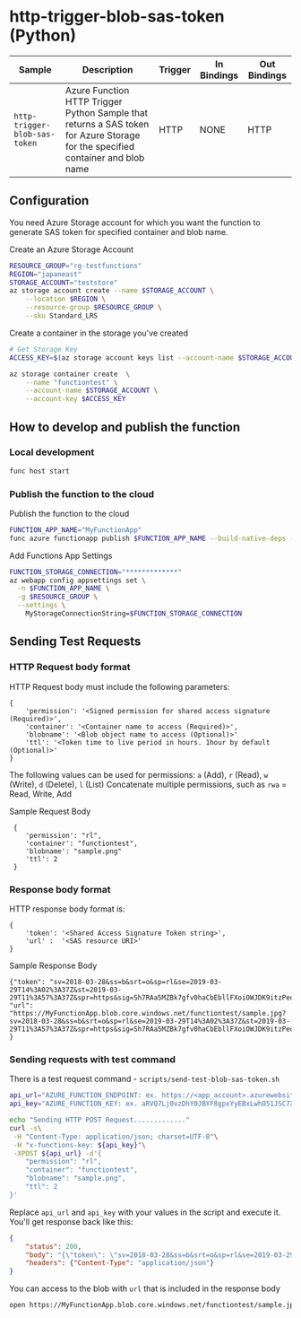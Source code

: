 
# http-trigger-blob-sas-token (Python)

| Sample | Description | Trigger | In Bindings | Out Bindings
| ------------- | ------------- | ------------- | ----------- | ----------- |
| `http-trigger-blob-sas-token` | Azure Function HTTP Trigger Python Sample that returns a SAS token for Azure Storage for the specified container and blob name | HTTP | NONE | HTTP |


## Configuration

You need Azure Storage account for which you want the function to generate SAS token for specified container and blob name.

Create an Azure Storage Account
```sh
RESOURCE_GROUP="rg-testfunctions"
REGION="japaneast"
STORAGE_ACCOUNT="teststore"
az storage account create --name $STORAGE_ACCOUNT \
    --location $REGION \
    --resource-group $RESOURCE_GROUP \
    --sku Standard_LRS
```

Create a container in the storage you've created
```sh
# Get Storage Key
ACCESS_KEY=$(az storage account keys list --account-name $STORAGE_ACCOUNT --resource-group $RESOURCE_GROUP --output tsv |head -1 | awk '{print $3}')

az storage container create  \
    --name "functiontest" \
    --account-name $STORAGE_ACCOUNT \
    --account-key $ACCESS_KEY
```

## How to develop and publish the function
### Local development
```sh
func host start
```

### Publish the function to the cloud

Publish the function to the cloud
```sh
FUNCTION_APP_NAME="MyFunctionApp"
func azure functionapp publish $FUNCTION_APP_NAME --build-native-deps --no-bundler
```

Add Functions App Settings
```sh
FUNCTION_STORAGE_CONNECTION="*************"
az webapp config appsettings set \
  -n $FUNCTION_APP_NAME \
  -g $RESOURCE_GROUP \
  --settings \
    MyStorageConnectionString=$FUNCTION_STORAGE_CONNECTION 
```

## Sending Test Requests

### HTTP Request body format
HTTP Request body must include the following parameters:
```
{
    'permission': '<Signed permission for shared access signature (Required)>',
    'container': '<Container name to access (Required)>',
    'blobname': '<Blob object name to access (Optional)>'
    'ttl': '<Token time to live period in hours. 1hour by default (Optional)>'
}
```

The following values can be used for permissions:
`a` (Add), `r` (Read), `w` (Write), `d` (Delete), `l` (List)
Concatenate multiple permissions, such as `rwa` = Read, Write, Add

Sample Request Body
```
 {
    'permission': "rl",
    'container': "functiontest",
    'blobname': "sample.png"
    'ttl': 2
 }
```

### Response body format
HTTP response body format is:
```
{
    'token': '<Shared Access Signature Token string>',
    'url' :  '<SAS resource URI>'
}
```

Sample Response Body
```
{"token": "sv=2018-03-28&ss=b&srt=o&sp=rl&se=2019-03-29T14%3A02%3A37Z&st=2019-03-29T11%3A57%3A37Z&spr=https&sig=Sh7RAa5MZBk7gfv0haCbEbllFXoiOWJDK9itzPeqURE%3D", "url": "https://MyFunctionApp.blob.core.windows.net/functiontest/sample.jpg?sv=2018-03-28&ss=b&srt=o&sp=rl&se=2019-03-29T14%3A02%3A37Z&st=2019-03-29T11%3A57%3A37Z&spr=https&sig=Sh7RAa5MZBk7gfv0haCbEbllFXoiOWJDK9itzPeqURE%3D" }
```

### Sending requests with test command

There is a test request command - `scripts/send-test-blob-sas-token.sh`
```sh
api_url="AZURE_FUNCTION_ENDPOINT: ex. https://<app_account>.azurewebsites.net/api/<func_name>"
api_key="AZURE_FUNCTION_KEY: ex. aRVQ7Lj0vzDhY0JBYF8gpxYyEBxLwhO51JSC7X5dZFbTvROs7xNg=="

echo "Sending HTTP POST Request............."
curl -s\
 -H "Content-Type: application/json; charset=UTF-8"\
 -H "x-functions-key: ${api_key}"\
 -XPOST ${api_url} -d'{
    "permission": "rl",
    "container": "functiontest",
    "blobname": "sample.png",
    "ttl": 2
}'
```

Replace `api_url` and `api_key` with your values in the script and execute it. You'll get response back like this:

```json
{
    "status": 200,
    "body": "{\"token\": \"sv=2018-03-28&ss=b&srt=o&sp=rl&se=2019-03-29T14%3A50%3A46Z&st=2019-03-29T12%3A45%3A46Z&spr=https&sig=%2FS7Z0qnrk3UvyeXZtb4ZbqjTCORnRqkEE3e1O6Gb1KA%3D\", \"url\": \"https://MyFunctionApp.blob.core.windows.net/functiontest/sample.jpg?sv=2018-03-28&ss=b&srt=o&sp=rl&se=2019-03-29T14%3A50%3A46Z&st=2019-03-29T12%3A45%3A46Z&spr=https&sig=%2FS7Z0qnrk3UvyeXZtb4ZbqjTCORnRqkEE3e1O6Gb1KA%3D\"}",
    "headers": {"Content-Type": "application/json"}
}
```

You can access to the blob with `url` that is included in the response body

```sh
open https://MyFunctionApp.blob.core.windows.net/functiontest/sample.jpg?sv=2018-03-28&ss=b&srt=o&sp=rl&se=2019-03-29T14%3A50%3A46Z&st=2019-03-29T12%3A45%3A46Z&spr=https&sig=%2FS7Z0qnrk3UvyeXZtb4ZbqjTCORnRqkEE3e1O6Gb1KA%3D
```